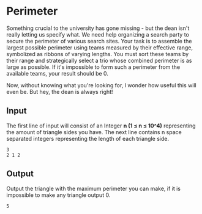 # Perimeter

Something crucial to the university has gone missing - but the dean isn't really letting us specify what. We need help organizing a search party to secure the perimeter of various search sites. Your task is to assemble the largest possible perimeter using teams measured by their effective range, symbolized as ribbons of varying lengths. You must sort these teams by their range and strategically select a trio whose combined perimeter is as large as possible. If it's impossible to form such a perimeter from the available teams, your result should be 0.

Now, without knowing what you're looking for, I wonder how useful this will even be. But hey, the dean is always right!

## Input

The first line of input will consist of an Integer __n (1 ≤ n ≤ 10^4)__ representing the amount of triangle sides you have. The next line contains n space separated integers representing the length of each triangle side.


```
3
2 1 2
```

## Output

Output the triangle with the maximum perimeter you can make, if it is impossible to make any triangle output 0.

```
5
```


